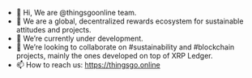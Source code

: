 - 👋 Hi, We are @thingsgoonline team.
- 👀 We are a global, decentralized rewards ecosystem for sustainable attitudes and projects.
- 🌱 We’re currently under development.
- 💞️ We’re looking to collaborate on #sustainability and #blockchain projects, mainly the ones developed on top of XRP Ledger.
- 📫 How to reach us: https://thingsgo.online

<!---
thingsgoonline/thingsgoonline is a ✨ special ✨ repository because its `README.md` (this file) appears on your GitHub profile.
You can click the Preview link to take a look at your changes.
--->
